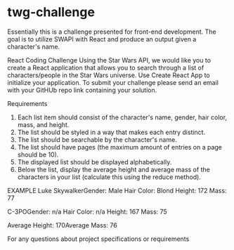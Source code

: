 # twg-challenge

Essentially this is a challenge presented for front-end development. 
The goal is to utilize SWAPI with React and produce an output given a character's name.



React Coding Challenge
Using the Star Wars API, we would like you to create a React application that allows you to search through a list of characters/people in the Star Wars universe. Use Create React App to initialize your application. To submit your challenge please send an email with your GitHUb repo link containing your solution.

Requirements
1. Each list item should consist of the character's name, gender, hair color, mass, and height.
2. The list should be styled in a way that makes each entry distinct.
3. The list should be searchable by the character's name.
4. The list should have pages (the maximum amount of entries on a page should be 10).
5. The displayed list should be displayed alphabetically.
6. Below the list, display the average height and average mass of the characters in your list (calculate this using the reduce method).

EXAMPLE
Luke SkywalkerGender: Male Hair Color: Blond Height: 172 Mass: 77

C-3POGender: n/a Hair Color: n/a Height: 167 Mass: 75

Average Height: 170Average Mass: 76

For any questions about project specifications or requirements
